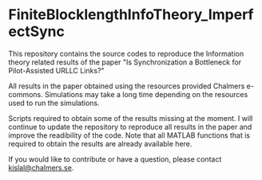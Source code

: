 # FiniteBlocklengthInfoTheory_ImperfectSync
This repository contains the source codes to reproduce the Information theory related results of the paper "Is Synchronization a Bottleneck for Pilot-Assisted URLLC Links?"

All results in the paper obtained using the resources provided Chalmers e-commons. Simulations may take a long time depending on the resources used to run the simulations.

Scripts required to obtain some of the results missing at the moment. I will continue to update the repository to reproduce all results in the paper and improve the readibility of the code. Note that all MATLAB functions that is required to obtain the results are already available here. 

If you would like to contribute or have a question, please contact kislal@chalmers.se. 




